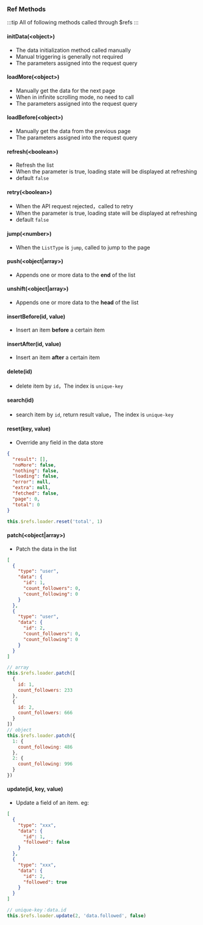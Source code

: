 ### Ref Methods

<Phone page="method" />

:::tip
All of following methods called through $refs
:::

#### initData(\<object\>)
- The data initialization method called manually
- Manual triggering is generally not required
- The parameters assigned into the request query

#### loadMore(\<object\>)
- Manually get the data for the next page
- When in infinite scrolling mode, no need to call
- The parameters assigned into the request query

#### loadBefore(\<object\>)
- Manually get the data from the previous page
- The parameters assigned into the request query

#### refresh(\<boolean\>)
- Refresh the list
- When the parameter is true, loading state will be displayed at refreshing
- default `false`

#### retry(\<boolean\>)
- When the API request rejected，called to retry
- When the parameter is true, loading state will be displayed at refreshing
- default `false`

#### jump(\<number\>)
- When the `ListType` is `jump`, called to jump to the page

#### push(\<object|array\>)
- Appends one or more data to the **end** of the list

#### unshift(\<object|array\>)
- Appends one or more data to the **head** of the list

#### insertBefore(id, value)
- Insert an item **before** a certain item

#### insertAfter(id, value)
- Insert an item **after** a certain item

#### delete(id)
- delete item by `id`，The index is `unique-key`

#### search(id)
- search item by `id`, return result value，The index is `unique-key`

#### reset(key, value)
- Override any field in the data store
```json
{
  "result": [],
  "noMore": false,
  "nothing": false,
  "loading": false,
  "error": null,
  "extra": null,
  "fetched": false,
  "page": 0,
  "total": 0
}
```
```javascript
this.$refs.loader.reset('total', 1)
```

#### patch(\<object|array\>)
- Patch the data in the list
```json
[
  {
    "type": "user",
    "data": {
      "id": 1,
      "count_followers": 0,
      "count_following": 0
    }
  },
  {
    "type": "user",
    "data": {
      "id": 2,
      "count_followers": 0,
      "count_following": 0
    }
  }
]
```
```javascript
// array
this.$refs.loader.patch([
  {
    id: 1,
    count_followers: 233
  },
  {
    id: 2,
    count_followers: 666
  }
])
// object
this.$refs.loader.patch({
  1: {
    count_following: 486
  },
  2: {
    count_following: 996
  }
})
```

#### update(id, key, value)
- Update a field of an item. eg:
```json
[
  {
    "type": "xxx",
    "data": {
      "id": 1,
      "followed": false
    }
  },
  {
    "type": "xxx",
    "data": {
      "id": 2,
      "followed": true
    }
  }
]
```
```javascript
// unique-key：data.id
this.$refs.loader.update(2, 'data.followed', false)
```
